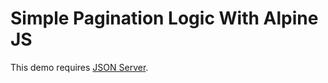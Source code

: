 # Simple Pagination Logic With Alpine JS

This demo requires [JSON Server](https://github.com/typicode/json-server).
